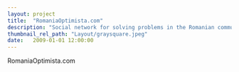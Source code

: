```yaml
---
layout: project
title:  "RomaniaOptimista.com"
description: "Social network for solving problems in the Romanian community"
thumbnail_rel_path: "Layout/graysquare.jpeg"
date:   2009-01-01 12:00:00
---
```


RomaniaOptimista.com